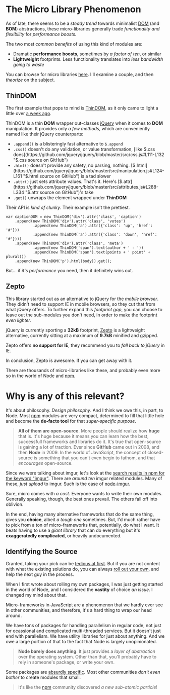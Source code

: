 # The Micro Library Phenomenon #

As of late, there seems to be a _steady trend_ towards minimalist [DOM](https://developer.mozilla.org/en/docs/DOM "Document Object Model - MDN") (and **BOM**) abstractions, these micro-libraries generally trade _functionality and flexibility_ for _performance boosts._ 

The two most _common benefits_ of using this kind of modules are:

- Dramatic **performance boosts**, sometimes by _a factor of ten_, or similar
- **Lightweight** footprints. Less functionality translates into _less bandwidth going to waste_

You can browse for micro libraries [here](http://microjs.com/ "MicroJS.com"). I'll examine a couple, and then _theorize_ on the subject.

## ThinDOM ##

The first example that pops to mind is [ThinDOM](https://github.com/jacobgreenleaf/ThinDOM "ThinDOM by imgur, on GitHub"), as it only came to light a little over [a week ago](http://imgur.com/blog/2013/05/21/tech-tuesday-jquery-dom-performance/ "jQuery DOM performance - imgur blog").

ThinDOM is a thin **DOM** wrapper out-classes [jQuery](https://github.com/jquery/jquery "jQuery on GitHub") when it comes to **DOM** manipulation. It provides only _a few methods_, which are conveniently named like their jQuery counterparts:

- `.append()` is a blisteringly fast alternative to `$.append`
- `.css()` doesn't do any validation, or value transformation, [like $.css does](https://github.com/jquery/jquery/blob/master/src/css.js#L111-L132 "$.css source on GitHub")
- `.html()` doesn't provide any safety, no parsing, nothing. [$.html](https://github.com/jquery/jquery/blob/master/src/manipulation.js#L124-L161 "$.html source on GitHub") is a tad slower
- `.attr()` just sets attribute values. That's it. Here's [$.attr](https://github.com/jquery/jquery/blob/master/src/attributes.js#L288-L334 "$.attr source on GitHub")'s take
- `.get()` unwraps the element wrapped under **ThinDOM**

Their API is _kind of clunky_. Their example isn't the prettiest.

    var captionDOM = new ThinDOM('div').attr('class', 'caption')
        .append(new ThinDOM('div').attr('class', 'votes')
                .append(new ThinDOM('a').attr({'class': 'up', 'href': '#'}))
                .append(new ThinDOM('a').attr({'class': 'down', 'href': '#'})))
        .append(new ThinDOM('div').attr('class', 'meta')
                .append(new ThinDOM('span').text(author + ' - '))
                .append(new ThinDOM('span').text(points + ' point' + plural)))
        .append(new ThinDOM('p').html(body)).get();

But... if _it's performance_ you need, then it definitely wins out.

## Zepto ##

This library started out as an alternative to jQuery for the _mobile browser_. They didn't need to support IE in mobile browsers, so they cut that from what jQuery offers. To further expand this _footprint gap_, you can choose to leave out the sub-modules you don't need, in order to make the footprint _even lighter_.

jQuery is currently sporting a **32kB** footprint, [Zepto](http://zeptojs.com/ "ZeptoJS lightweight jQuery alternative") is a lightweight alternative, currently sitting at a maximum of **9.7kB** minified and gzipped.

Zepto offers **no support for IE**, they recommend you to _fall back to jQuery_ in IE.

In conclusion, Zepto is awesome. If you can get away with it.

There are thousands of micro-libraries like these, and probably even more so in the world of Node and [npm](npmjs.org "Node Package Manager").

# Why is any of this relevant? #

It's about philosophy. _Design philosophy_. And I think we owe this, in part, to Node. Most [npm](npmjs.org "Node Package Manager") modules are very compact, determined to fill that little hole and become the **de-facto tool** for that _super-specific purpose_.

> **All of them are open-source**. More people should realize how **huge** that is. It's huge because it means you can learn how the best, successfull frameworks and libraries do it. It's true that open-source is gaining a lot of traction. Ever since **GitHub** came out in 2008, and then **Node** in 2009.
> In the world of JavaScript, the concept of closed-source is something that you can't even begin to fathom, and that _encourages_ open-source.

Since we were talking about imgur, let's look at the [search results in npm for the keyword "imgur"](https://npmjs.org/search?q=imgur "npm search results"). There are _around ten_ imgur related modules. Many of these, _just upload_ to imgur. Such is the case of [node-imgur](https://github.com/kaimallea/node-imgur "node-imgur on GitHub").

Sure, micro comes with _a cost_. Everyone wants to write their own modules. Generally speaking, though, the best ones prevail. The others fall off into oblivion.

In the end, having many alternative frameworks that do the same thing, gives you **choice**, albeit _a tough one_ sometimes. But, I'd much rather have to pick from a ton of micro-frameworks that, potentially, do what I want. It beats having to use a _giant library_ that can do everything but it's **exaggeratedly complicated**, or heavily undocumented.

## Identifying the Source ##

Granted, taking your pick can be [tedious at first](/2013/01/18/asset-management-in-node "Asset Management in Node"). But if you are not content with what the existing solutions do, you can always [roll out your own](/2013/01/23/publishing-nodejs-packages-with-npm "Publishing Node.JS packages with npm"), and help the next guy in the process.

When I first wrote about rolling my own packages, I was just getting started in the world of Node, and I considered the **vastity** of choice _an issue_. I changed my mind about that.

Micro-frameworks in JavaScript are a phenomenon that we hardly ever see in other communities, and therefore, it's a hard thing to wrap our head around.

We have tons of packages for handling parallelism in regular code, not just for ocassional and complicated multi-threaded services. But it doesn't just end with parallelism. We have utility libraries for just about anything. And we owe a large portion of that to the fact that Node is largely unopinionated. 

> **Node barely does anything**. It just provides a _layer of abstraction_ over the operating system. Other than that, you'll probably have to rely in someone's package, or write your own.

Some packages are [absurdly specific](https://github.com/bminer/node-static-asset "static-asset on GitHub"). Most other communities _don't even bother_ to create modules that small.

> It's like the [npm](npmjs.org "Node Package Manager") community discovered _a new sub-atomic particle_!
